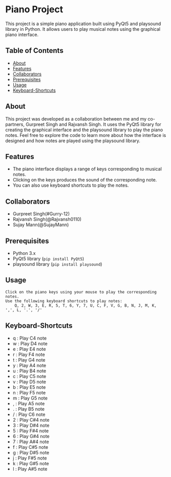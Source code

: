# Piano Project 

This project is a simple piano application built using PyQt5 and playsound library in Python. It allows users to play musical notes using the graphical piano interface.

## Table of Contents
- [About](#About)
- [Features](#features)
- [Collaborators](#Collaborators)
- [Prerequisites](#Prerequisites)
- [Usage](#Usage)
- [Keyboard-Shortcuts](#Keyboard-Shortcuts)

## About

This project was developed as a collaboration between me and my co-partners, Gurpreet Singh and Rajvansh Singh. 
It uses the PyQt5 library for creating the graphical interface and the playsound library to play the piano notes.
Feel free to explore the code to learn more about how the interface is designed and how notes are played using the playsound library.


## Features

- The piano interface displays a range of keys corresponding to musical notes.
- Clicking on the keys produces the sound of the corresponding note.
- You can also use keyboard shortcuts to play the notes.

## Collaborators

- Gurpreet Singh(#Gurry-12)
- Rajvansh Singh(@Rajvansh0110)
- Sujay Mann(@SujayMann)

## Prerequisites

- Python 3.x
- PyQt5 library (`pip install PyQt5`)
- playsound library (`pip install playsound`)

## Usage

    Click on the piano keys using your mouse to play the corresponding notes.
    Use the following keyboard shortcuts to play notes:
        Q, 2, W, 3, E, R, 5, T, 6, Y, 7, U, C, F, V, G, B, N, J, M, K, ',', L, '.', '/' 

## Keyboard-Shortcuts

- q : Play C4 note
- w : Play D4 note
- e : Play E4 note
- r : Play F4 note
- t : Play G4 note
- y : Play A4 note
- u : Play B4 note
- c : Play C5 note
- v : Play D5 note
- b : Play E5 note
- n : Play F5 note
- m : Play G5 note
- , : Play A5 note
- . : Play B5 note
- / : Play C6 note
- 2 : Play C#4 note
- 3 : Play D#4 note
- 5 : Play F#4 note
- 6 : Play G#4 note
- 7 : Play A#4 note
- f : Play C#5 note
- g : Play D#5 note
- j : Play F#5 note
- k : Play G#5 note
- l : Play A#5 note
